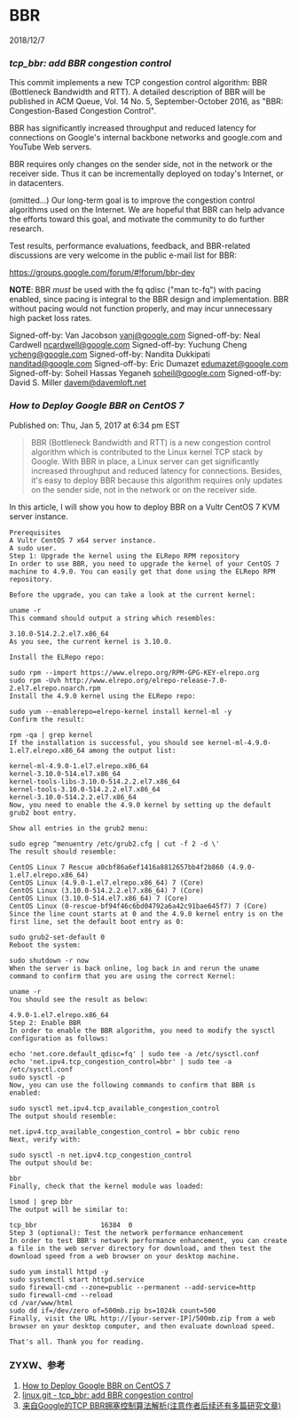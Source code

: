 # BBR
2018/12/7

### *tcp_bbr: add BBR congestion control*
This commit implements a new TCP congestion control algorithm: BBR
(Bottleneck Bandwidth and RTT). A detailed description of BBR will be
published in ACM Queue, Vol. 14 No. 5, September-October 2016, as
"BBR: Congestion-Based Congestion Control".

BBR has significantly increased throughput and reduced latency for
connections on Google's internal backbone networks and google.com and
YouTube Web servers.

BBR requires only changes on the sender side, not in the network or
the receiver side. Thus it can be incrementally deployed on today's
Internet, or in datacenters.

(omitted...)
Our long-term goal is to improve the congestion control algorithms
used on the Internet. We are hopeful that BBR can help advance the
efforts toward this goal, and motivate the community to do further
research.

Test results, performance evaluations, feedback, and BBR-related
discussions are very welcome in the public e-mail list for BBR:

  https://groups.google.com/forum/#!forum/bbr-dev

**NOTE**: BBR *must* be used with the fq qdisc ("man tc-fq") with pacing
enabled, since pacing is integral to the BBR design and
implementation. BBR without pacing would not function properly, and
may incur unnecessary high packet loss rates.

Signed-off-by: Van Jacobson <vanj@google.com>
Signed-off-by: Neal Cardwell <ncardwell@google.com>
Signed-off-by: Yuchung Cheng <ycheng@google.com>
Signed-off-by: Nandita Dukkipati <nanditad@google.com>
Signed-off-by: Eric Dumazet <edumazet@google.com>
Signed-off-by: Soheil Hassas Yeganeh <soheil@google.com>
Signed-off-by: David S. Miller <davem@davemloft.net>



### *How to Deploy Google BBR on CentOS 7*
Published on: Thu, Jan 5, 2017 at 6:34 pm EST


> BBR (Bottleneck Bandwidth and RTT) is a new congestion control algorithm which is contributed to the Linux kernel TCP stack by Google. With BBR in place, a Linux server can get significantly increased throughput and reduced latency for connections. Besides, it's easy to deploy BBR because this algorithm requires only updates on the sender side, not in the network or on the receiver side.

In this article, I will show you how to deploy BBR on a Vultr CentOS 7 KVM server instance.

```
Prerequisites
A Vultr CentOS 7 x64 server instance.
A sudo user.
Step 1: Upgrade the kernel using the ELRepo RPM repository
In order to use BBR, you need to upgrade the kernel of your CentOS 7 machine to 4.9.0. You can easily get that done using the ELRepo RPM repository.

Before the upgrade, you can take a look at the current kernel:

uname -r
This command should output a string which resembles:

3.10.0-514.2.2.el7.x86_64
As you see, the current kernel is 3.10.0.

Install the ELRepo repo:

sudo rpm --import https://www.elrepo.org/RPM-GPG-KEY-elrepo.org
sudo rpm -Uvh http://www.elrepo.org/elrepo-release-7.0-2.el7.elrepo.noarch.rpm
Install the 4.9.0 kernel using the ELRepo repo:

sudo yum --enablerepo=elrepo-kernel install kernel-ml -y
Confirm the result:

rpm -qa | grep kernel
If the installation is successful, you should see kernel-ml-4.9.0-1.el7.elrepo.x86_64 among the output list:

kernel-ml-4.9.0-1.el7.elrepo.x86_64
kernel-3.10.0-514.el7.x86_64
kernel-tools-libs-3.10.0-514.2.2.el7.x86_64
kernel-tools-3.10.0-514.2.2.el7.x86_64
kernel-3.10.0-514.2.2.el7.x86_64
Now, you need to enable the 4.9.0 kernel by setting up the default grub2 boot entry.

Show all entries in the grub2 menu:

sudo egrep ^menuentry /etc/grub2.cfg | cut -f 2 -d \'
The result should resemble:

CentOS Linux 7 Rescue a0cbf86a6ef1416a8812657bb4f2b860 (4.9.0-1.el7.elrepo.x86_64)
CentOS Linux (4.9.0-1.el7.elrepo.x86_64) 7 (Core)
CentOS Linux (3.10.0-514.2.2.el7.x86_64) 7 (Core)
CentOS Linux (3.10.0-514.el7.x86_64) 7 (Core)
CentOS Linux (0-rescue-bf94f46c6bd04792a6a42c91bae645f7) 7 (Core)
Since the line count starts at 0 and the 4.9.0 kernel entry is on the first line, set the default boot entry as 0:

sudo grub2-set-default 0
Reboot the system:

sudo shutdown -r now
When the server is back online, log back in and rerun the uname command to confirm that you are using the correct Kernel:

uname -r
You should see the result as below:

4.9.0-1.el7.elrepo.x86_64
Step 2: Enable BBR
In order to enable the BBR algorithm, you need to modify the sysctl configuration as follows:

echo 'net.core.default_qdisc=fq' | sudo tee -a /etc/sysctl.conf
echo 'net.ipv4.tcp_congestion_control=bbr' | sudo tee -a /etc/sysctl.conf
sudo sysctl -p
Now, you can use the following commands to confirm that BBR is enabled:

sudo sysctl net.ipv4.tcp_available_congestion_control
The output should resemble:

net.ipv4.tcp_available_congestion_control = bbr cubic reno
Next, verify with:

sudo sysctl -n net.ipv4.tcp_congestion_control
The output should be:

bbr
Finally, check that the kernel module was loaded:

lsmod | grep bbr
The output will be similar to:

tcp_bbr                16384  0
Step 3 (optional): Test the network performance enhancement
In order to test BBR's network performance enhancement, you can create a file in the web server directory for download, and then test the download speed from a web browser on your desktop machine.

sudo yum install httpd -y
sudo systemctl start httpd.service
sudo firewall-cmd --zone=public --permanent --add-service=http
sudo firewall-cmd --reload
cd /var/www/html
sudo dd if=/dev/zero of=500mb.zip bs=1024k count=500
Finally, visit the URL http://[your-server-IP]/500mb.zip from a web browser on your desktop computer, and then evaluate download speed.

That's all. Thank you for reading.
```

### ZYXW、参考
1. [How to Deploy Google BBR on CentOS 7](https://www.vultr.com/docs/how-to-deploy-google-bbr-on-centos-7)
2. [linux.git - tcp_bbr: add BBR congestion control](https://git.kernel.org/pub/scm/linux/kernel/git/torvalds/linux.git/commit/net/ipv4/tcp_bbr.c?id=0f8782ea14974ce992618b55f0c041ef43ed0b78)
3. [来自Google的TCP BBR拥塞控制算法解析(注意作者后续还有多篇研究文章)](https://blog.csdn.net/dog250/article/details/52830576)

